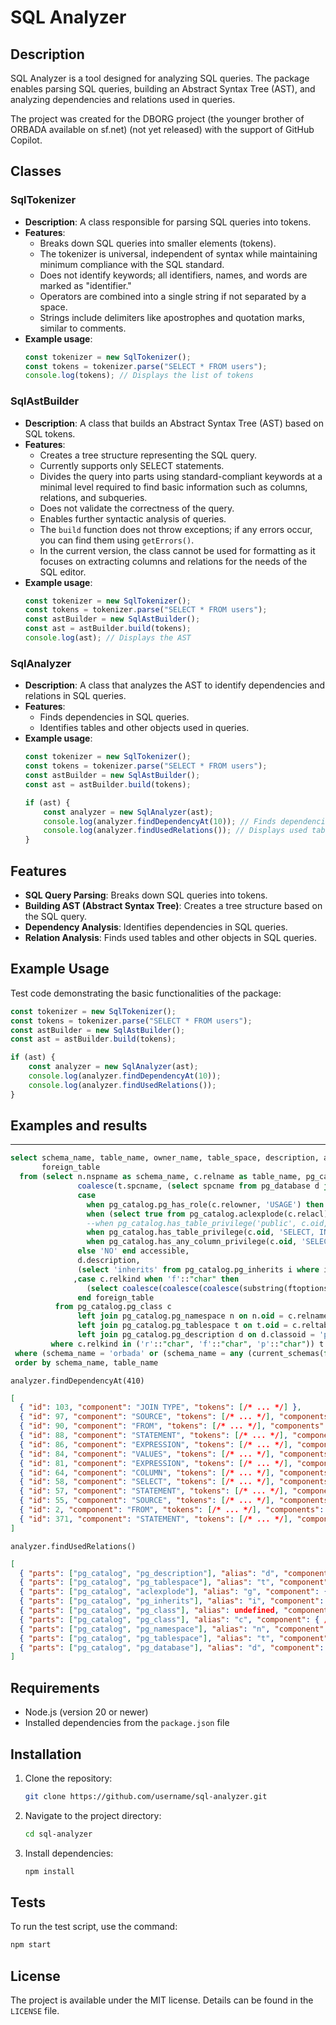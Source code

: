 # SQL Analyzer

## Description
SQL Analyzer is a tool designed for analyzing SQL queries. The package enables parsing SQL queries, building an Abstract Syntax Tree (AST), and analyzing dependencies and relations used in queries.

The project was created for the DBORG project (the younger brother of ORBADA available on sf.net) (not yet released) with the support of GitHub Copilot.

## Classes

### SqlTokenizer
- **Description**: A class responsible for parsing SQL queries into tokens.
- **Features**:
  - Breaks down SQL queries into smaller elements (tokens).
  - The tokenizer is universal, independent of syntax while maintaining minimum compliance with the SQL standard.
  - Does not identify keywords; all identifiers, names, and words are marked as "identifier."
  - Operators are combined into a single string if not separated by a space.
  - Strings include delimiters like apostrophes and quotation marks, similar to comments.
- **Example usage**:
  ```typescript
  const tokenizer = new SqlTokenizer();
  const tokens = tokenizer.parse("SELECT * FROM users");
  console.log(tokens); // Displays the list of tokens
  ```

### SqlAstBuilder
- **Description**: A class that builds an Abstract Syntax Tree (AST) based on SQL tokens.
- **Features**:
  - Creates a tree structure representing the SQL query.
  - Currently supports only SELECT statements.
  - Divides the query into parts using standard-compliant keywords at a minimal level required to find basic information such as columns, relations, and subqueries.
  - Does not validate the correctness of the query.
  - Enables further syntactic analysis of queries.
  - The `build` function does not throw exceptions; if any errors occur, you can find them using `getErrors()`.
  - In the current version, the class cannot be used for formatting as it focuses on extracting columns and relations for the needs of the SQL editor.
- **Example usage**:
  ```typescript
  const tokenizer = new SqlTokenizer();
  const tokens = tokenizer.parse("SELECT * FROM users");
  const astBuilder = new SqlAstBuilder();
  const ast = astBuilder.build(tokens);
  console.log(ast); // Displays the AST
  ```

### SqlAnalyzer
- **Description**: A class that analyzes the AST to identify dependencies and relations in SQL queries.
- **Features**:
  - Finds dependencies in SQL queries.
  - Identifies tables and other objects used in queries.
- **Example usage**:
  ```typescript
  const tokenizer = new SqlTokenizer();
  const tokens = tokenizer.parse("SELECT * FROM users");
  const astBuilder = new SqlAstBuilder();
  const ast = astBuilder.build(tokens);

  if (ast) {
      const analyzer = new SqlAnalyzer(ast);
      console.log(analyzer.findDependencyAt(10)); // Finds dependencies at a specific query location
      console.log(analyzer.findUsedRelations()); // Displays used tables
  }
  ```

## Features
- **SQL Query Parsing**: Breaks down SQL queries into tokens.
- **Building AST (Abstract Syntax Tree)**: Creates a tree structure based on the SQL query.
- **Dependency Analysis**: Identifies dependencies in SQL queries.
- **Relation Analysis**: Finds used tables and other objects in SQL queries.

## Example Usage
Test code demonstrating the basic functionalities of the package:

```typescript
const tokenizer = new SqlTokenizer();
const tokens = tokenizer.parse("SELECT * FROM users");
const astBuilder = new SqlAstBuilder();
const ast = astBuilder.build(tokens);

if (ast) {
    const analyzer = new SqlAnalyzer(ast);
    console.log(analyzer.findDependencyAt(10));
    console.log(analyzer.findUsedRelations());
}
```

## Examples and results
----
```sql
select schema_name, table_name, owner_name, table_space, description, accessible, inheritance, quote_ident(schema_name)||'.'||quote_ident(table_name) full_object_name, table_name object_name,
       foreign_table
  from (select n.nspname as schema_name, c.relname as table_name, pg_catalog.pg_get_userbyid(c.relowner) as owner_name, 
               coalesce(t.spcname, (select spcname from pg_database d join pg_tablespace t on t.oid = d.dattablespace where d.datname = case when n.nspname in ('pg_catalog', 'information_schema') then 'postgres' else current_database() end)) as table_space,
               case
                 when pg_catalog.pg_has_role(c.relowner, 'USAGE') then 'USAGE'
                 when (select true from pg_catalog.aclexplode(c.relacl) g where grantee = 0 limit 1) then 'PUBLIC'
                 --when pg_catalog.has_table_privilege('public', c.oid, 'SELECT, INSERT, UPDATE, DELETE, REFERENCES') then 'BY PUBLIC ROLE' 
                 when pg_catalog.has_table_privilege(c.oid, 'SELECT, INSERT, UPDATE, DELETE') then 'GRANTED' 
                 when pg_catalog.has_any_column_privilege(c.oid, 'SELECT, INSERT, UPDATE') then 'COLUMN'
               else 'NO' end accessible,
               d.description,
               (select 'inherits' from pg_catalog.pg_inherits i where i.inhrelid = c.oid union all select 'inherited' from pg_catalog.pg_inherits i where i.inhparent = c.oid limit 1) inheritance
              ,case c.relkind when 'f'::"char" then 
                 (select coalesce(coalesce(coalesce(substring(ftoptions::varchar from '[{,]schema=([#$\w]+)'), substring(ftoptions::varchar from '[{,]schema_name=([#$\w]+)'))||'.', '')||coalesce(substring(ftoptions::varchar from '[{,"]table=(([#$\w]+)|\(.+\))[",}]'), substring(ftoptions::varchar from '[{,"]table_name=(([#$\w]+)|\(.+\))[",}]')), '') from pg_foreign_table f /*join pg_foreign_server s on f.ftserver = s.oid*/ where f.ftrelid = c.oid)
               end foreign_table
          from pg_catalog.pg_class c
               left join pg_catalog.pg_namespace n on n.oid = c.relnamespace
               left join pg_catalog.pg_tablespace t on t.oid = c.reltablespace
               left join pg_catalog.pg_description d on d.classoid = 'pg_class'::regclass and d.objoid = c.oid and d.objsubid = 0
         where c.relkind in ('r'::"char", 'f'::"char", 'p'::"char")) t
 where (schema_name = 'orbada' or (schema_name = any (current_schemas(false)) and 'orbada' = current_schema() and schema_name <> 'public'))
 order by schema_name, table_name
```
`analyzer.findDependencyAt(410)`
```json
[
  { "id": 103, "component": "JOIN TYPE", "tokens": [/* ... */] },
  { "id": 97, "component": "SOURCE", "tokens": [/* ... */], "components": [/* ... */] },
  { "id": 90, "component": "FROM", "tokens": [/* ... */], "components": [/* ... */] },
  { "id": 88, "component": "STATEMENT", "tokens": [/* ... */], "components": [/* ... */] },
  { "id": 86, "component": "EXPRESSION", "tokens": [/* ... */], "components": [/* ... */] },
  { "id": 84, "component": "VALUES", "tokens": [/* ... */], "components": [/* ... */] },
  { "id": 81, "component": "EXPRESSION", "tokens": [/* ... */], "components": [/* ... */] },
  { "id": 64, "component": "COLUMN", "tokens": [/* ... */], "components": [/* ... */] },
  { "id": 58, "component": "SELECT", "tokens": [/* ... */], "components": [/* ... */] },
  { "id": 57, "component": "STATEMENT", "tokens": [/* ... */], "components": [/* ... */] },
  { "id": 55, "component": "SOURCE", "tokens": [/* ... */], "components": [/* ... */] },
  { "id": 2, "component": "FROM", "tokens": [/* ... */], "components": [/* ... */] },
  { "id": 371, "component": "STATEMENT", "tokens": [/* ... */], "components": [/* ... */] }
]
```
`analyzer.findUsedRelations()`
```json
[
  { "parts": ["pg_catalog", "pg_description"], "alias": "d", "component": { /* ... */ } },
  { "parts": ["pg_catalog", "pg_tablespace"], "alias": "t", "component": { /* ... */ } },
  { "parts": ["pg_catalog", "aclexplode"], "alias": "g", "component": { /* ... */ } },
  { "parts": ["pg_catalog", "pg_inherits"], "alias": "i", "component": { /* ... */ } },
  { "parts": ["pg_catalog", "pg_class"], "alias": undefined, "component": { /* ... */ } },
  { "parts": ["pg_catalog", "pg_class"], "alias": "c", "component": { /* ... */ } },
  { "parts": ["pg_catalog", "pg_namespace"], "alias": "n", "component": { /* ... */ } },
  { "parts": ["pg_catalog", "pg_tablespace"], "alias": "t", "component": { /* ... */ } },
  { "parts": ["pg_catalog", "pg_database"], "alias": "d", "component": { /* ... */ } }
]
```

## Requirements
- Node.js (version 20 or newer)
- Installed dependencies from the `package.json` file

## Installation
1. Clone the repository:
   ```bash
   git clone https://github.com/username/sql-analyzer.git
   ```
2. Navigate to the project directory:
   ```bash
   cd sql-analyzer
   ```
3. Install dependencies:
   ```bash
   npm install
   ```

## Tests
To run the test script, use the command:
```bash
npm start
```

## License
The project is available under the MIT license. Details can be found in the `LICENSE` file.
